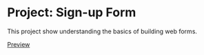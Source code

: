 # Project: Sign-up Form

This project show understanding the basics of building web forms.

[Preview](https://murat-yes-i-am.github.io/sign-up-form)